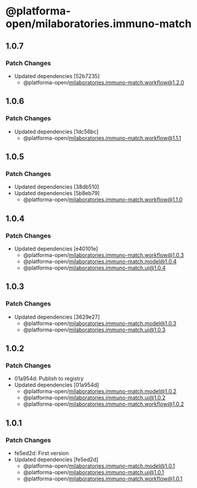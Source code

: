 # @platforma-open/milaboratories.immuno-match

## 1.0.7

### Patch Changes

- Updated dependencies [52b7235]
  - @platforma-open/milaboratories.immuno-match.workflow@1.2.0

## 1.0.6

### Patch Changes

- Updated dependencies [1dc56bc]
  - @platforma-open/milaboratories.immuno-match.workflow@1.1.1

## 1.0.5

### Patch Changes

- Updated dependencies [38db510]
- Updated dependencies [5b8eb79]
  - @platforma-open/milaboratories.immuno-match.workflow@1.1.0

## 1.0.4

### Patch Changes

- Updated dependencies [e40101e]
  - @platforma-open/milaboratories.immuno-match.workflow@1.0.3
  - @platforma-open/milaboratories.immuno-match.model@1.0.4
  - @platforma-open/milaboratories.immuno-match.ui@1.0.4

## 1.0.3

### Patch Changes

- Updated dependencies [3629e27]
  - @platforma-open/milaboratories.immuno-match.model@1.0.3
  - @platforma-open/milaboratories.immuno-match.ui@1.0.3

## 1.0.2

### Patch Changes

- 01a954d: Publish to registry
- Updated dependencies [01a954d]
  - @platforma-open/milaboratories.immuno-match.model@1.0.2
  - @platforma-open/milaboratories.immuno-match.ui@1.0.2
  - @platforma-open/milaboratories.immuno-match.workflow@1.0.2

## 1.0.1

### Patch Changes

- fe5ed2d: First version
- Updated dependencies [fe5ed2d]
  - @platforma-open/milaboratories.immuno-match.model@1.0.1
  - @platforma-open/milaboratories.immuno-match.ui@1.0.1
  - @platforma-open/milaboratories.immuno-match.workflow@1.0.1
